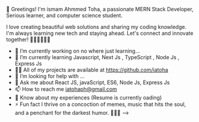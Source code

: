 <img src="https://giphy.com/embed/RbDKaczqWovIugyJmW" alt="">

👋 Greetings! I'm ismam Ahmmed Toha, a passionate MERN Stack Developer, Serious learner, and computer science student.

I love creating beautiful web solutions and sharing my coding knowledge. I'm always learning new tech and staying ahead. Let's connect and innovate together! 🚀👨‍💻🚀👨‍💻

- 🔭 I’m currently working on no where just learning...
- 🌱 I’m currently learning Javascript, Next Js , TypeScript , Node Js , Express Js
- 👨‍💻 All of my projects are available at https://github.com/iatoha
- 🤔 I’m looking for help with ...
- 💬 Ask me about React JS, javaScript, ES6, Node Js, Express Js
- 📫 How to reach me iatohaph@gmail.com
- 📄 Know about my experiences (Resume is currently oading)
- ⚡ Fun fact I thrive on a concoction of memes, music that hits the soul, and a penchant for the darkest humor. 🎵😄🖤
-->
